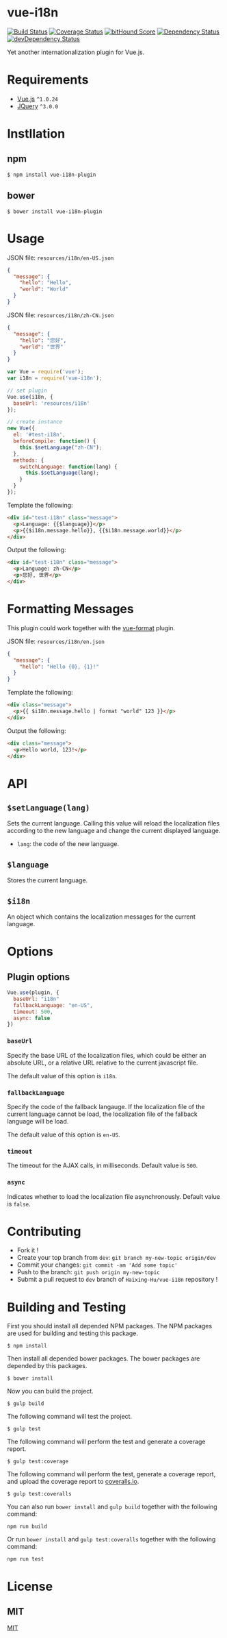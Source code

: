 # vue-i18n

[![Build Status](https://circleci.com/gh/Haixing-Hu/vue-i18n/tree/master.svg?style=shield)](https://circleci.com/gh/Haixing-Hu/vue-i18n/tree/master)
[![Coverage Status](https://coveralls.io/repos/Haixing-Hu/vue-i18n/badge.svg?branch=master&service=github)](https://coveralls.io/github/Haixing-Hu/vue-i18n?branch=master)
[![bitHound Score](https://www.bithound.io/github/Haixing-Hu/vue-i18n/badges/score.svg)](https://www.bithound.io/github/Haixing-Hu/vue-i18n)
[![Dependency Status](https://david-dm.org/Haixing-Hu/vue-i18n.svg)](https://david-dm.org/Haixing-Hu/vue-i18n)
[![devDependency Status](https://david-dm.org/Haixing-Hu/vue-i18n/dev-status.svg)](https://david-dm.org/Haixing-Hu/vue-i18n#info=devDependencies)

Yet another internationalization plugin for Vue.js.

# Requirements
- [Vue.js](https://github.com/yyx990803/vue) `^1.0.24`
- [JQuery](https://github.com/jquery/jquery) `^3.0.0`

# Instllation

## npm

```shell
$ npm install vue-i18n-plugin
```

## bower

```shell
$ bower install vue-i18n-plugin
```

# Usage

JSON file: `resources/i18n/en-US.json`

```json
{
  "message": {
    "hello": "Hello",
    "world": "World"
  }
}
```

JSON file: `resources/i18n/zh-CN.json`
```json
{
  "message": {
    "hello": "您好",
    "world": "世界"
  }
}
```

```javascript
var Vue = require('vue');
var i18n = require('vue-i18n');

// set plugin
Vue.use(i18n, {
  baseUrl: 'resources/i18n'
});

// create instance
new Vue({
  el: '#test-i18n',
  beforeCompile: function() {
    this.$setLanguage("zh-CN");
  },
  methods: {
    switchLanguage: function(lang) {
      this.$setLanguage(lang);
    }
  }
});
```

Template the following:

```html
<div id="test-i18n" class="message">
  <p>Language: {{$language}}</p>
  <p>{{$i18n.message.hello}}, {{$i18n.message.world}}</p>
</div>
```

Output the following:

```html
<div id="test-i18n" class="message">
  <p>Language: zh-CN</p>
  <p>您好, 世界</p>
</div>
```
# Formatting Messages

This plugin could work together with the [vue-format](https://github.com/Haixing-Hu/vue-format/) plugin.

JSON file: `resources/i18n/en.json`

```json
{
  "message": {
    "hello": "Hello {0}, {1}!"
  }
}
```

Template the following:

```html
<div class="message">
  <p>{{ $i18n.message.hello | format "world" 123 }}</p>
</div>
```

Output the following:

```html
<div class="message">
  <p>Hello world, 123!</p>
</div>
```

# API

## `$setLanguage(lang)`

Sets the current language. Calling this value will reload the localization files
according to the new language and change the current displayed language.

- `lang`: the code of the new language.

## `$language`

Stores the current language.

## `$i18n`

An object which contains the localization messages for the current language.

# Options

## Plugin options

```javascript
Vue.use(plugin, {
  baseUrl: "i18n"
  fallbackLanguage: "en-US",
  timeout: 500,
  async: false
})
```

### `baseUrl`
Specify the base URL of the localization files, which could be either an
absolute URL, or a relative URL relative to the current javascript file.

The default value of this option is `i18n`.

### `fallbackLanguage`

Specify the code of the fallback langauge. If the localization file of the
current language cannot be load, the localization file of the fallback language
will be load.

The default value of this option is `en-US`.

### `timeout`

The timeout for the AJAX calls, in milliseconds. Default value is `500`.

### `async`

Indicates whether to load the localization file asynchronously. Default value
is `false`.

# Contributing
- Fork it !
- Create your top branch from `dev`: `git branch my-new-topic origin/dev`
- Commit your changes: `git commit -am 'Add some topic'`
- Push to the branch: `git push origin my-new-topic`
- Submit a pull request to `dev` branch of `Haixing-Hu/vue-i18n` repository !

# Building and Testing

First you should install all depended NPM packages. The NPM packages are used
for building and testing this package.

```shell
$ npm install
```

Then install all depended bower packages. The bower packages are depended by
this packages.

```shell
$ bower install
```

Now you can build the project.
```shell
$ gulp build
```

The following command will test the project.
```shell
$ gulp test
```

The following command will perform the test and generate a coverage report.
```shell
$ gulp test:coverage
```

The following command will perform the test, generate a coverage report, and
upload the coverage report to [coveralls.io](https://coveralls.io/).
```shell
$ gulp test:coveralls
```

You can also run `bower install` and `gulp build` together with the following
command:
```shell
npm run build
```

Or run `bower install` and `gulp test:coveralls` together with the following
command:
```shell
npm run test
```

# License

## MIT

[MIT](http://opensource.org/licenses/MIT)

